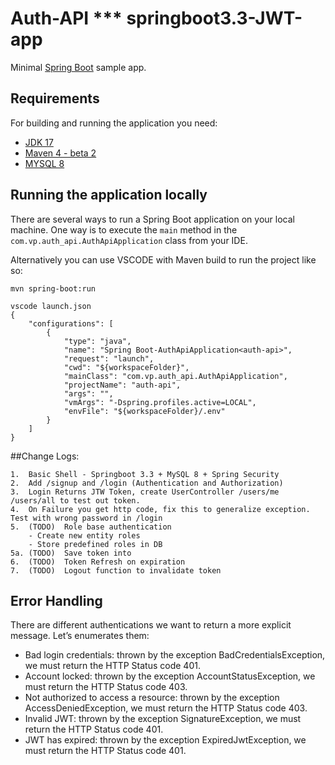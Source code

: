 # Auth-API *** springboot3.3-JWT-app

Minimal [Spring Boot](http://projects.spring.io/spring-boot/) sample app.

## Requirements

For building and running the application you need:

- [JDK 17](https://docs.aws.amazon.com/corretto/latest/corretto-17-ug/downloads-list.html)
- [Maven 4 - beta 2](https://maven.apache.org/docs/4.0.0-alpha-2/release-notes.html)
- [MYSQL 8](https://dev.mysql.com/downloads/installer/)

## Running the application locally

There are several ways to run a Spring Boot application on your local machine. One way is to execute the `main` method in the `com.vp.auth_api.AuthApiApplication` class from your IDE.

Alternatively you can use VSCODE with Maven build to run the project like so:

```shell
mvn spring-boot:run
```

```shell
vscode launch.json
{
    "configurations": [
        {
            "type": "java",
            "name": "Spring Boot-AuthApiApplication<auth-api>",
            "request": "launch",
            "cwd": "${workspaceFolder}",
            "mainClass": "com.vp.auth_api.AuthApiApplication",
            "projectName": "auth-api",
            "args": "",
            "vmArgs": "-Dspring.profiles.active=LOCAL",
            "envFile": "${workspaceFolder}/.env"
        }
    ]
}

```

##Change Logs:

```shell
1.  Basic Shell - Springboot 3.3 + MySQL 8 + Spring Security
2.  Add /signup and /login (Authentication and Authorization)
3.  Login Returns JTW Token, create UserController /users/me  /users/all to test out token.
4.  On Failure you get http code, fix this to generalize exception.  Test with wrong password in /login
5.  (TODO)  Role base authentication
    - Create new entity roles
    - Store predefined roles in DB
5a. (TODO)  Save token into 
6.  (TODO)  Token Refresh on expiration
7.  (TODO)  Logout function to invalidate token

```

## Error Handling
There are different authentications we want to return a more explicit message. Let’s enumerates them:

- Bad login credentials: thrown by the exception BadCredentialsException, we must return the HTTP Status code 401.
- Account locked: thrown by the exception AccountStatusException, we must return the HTTP Status code 403.
- Not authorized to access a resource: thrown by the exception AccessDeniedException, we must return the HTTP Status code 403.
- Invalid JWT: thrown by the exception SignatureException, we must return the HTTP Status code 401.
- JWT has expired: thrown by the exception ExpiredJwtException, we must return the HTTP Status code 401.
